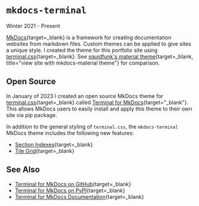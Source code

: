 ---
---
# `mkdocs-terminal`
Winter 2021 - Present

[MkDocs]{target=_blank} is a framework for creating documentation websites from markdown files.  Custom themes can be applied to give sites a unique style.  I created the theme for this portfolio site using [terminal.css]{target=_blank}.  See [squidfunk's material theme]{target=_blank, title="view site with mkdocs-material theme"} for comparison.


## Open Source
In January of 2023 I created an open source MkDocs theme for [terminal.css]{target=_blank} called [Terminal for MkDocs]{target="_blank"}.  This allows MkDocs users to easily install and apply this theme to their own site via pip package.  

In addition to the general styling of `terminal.css`, the `mkdocs-terminal` MkDocs theme includes the following new features:  

- [Section Indexes](https://ntno.github.io/mkdocs-terminal/navigation/section-indexes/){target=_blank}
- [Tile Grid](https://ntno.github.io/mkdocs-terminal/tile-grid/){target=_blank}

## See Also
- [Terminal for MkDocs on GitHub][Terminal for MkDocs]{target=_blank}  
- [Terminal for MkDocs on PyPI]{target=_blank}  
- [Terminal for MkDocs Documentation]{target=_blank}  


[MkDocs]: https://www.mkdocs.org/
[terminal.css]: https://github.com/Gioni06/terminal.css
[squidfunk's material theme]: https://squidfunk.github.io/mkdocs-material/getting-started/
[Terminal for MkDocs]: https://github.com/ntno/mkdocs-terminal
[Terminal for MkDocs on PyPI]: https://pypi.org/project/mkdocs-terminal
[Terminal for MkDocs Documentation]: https://ntno.github.io/mkdocs-terminal